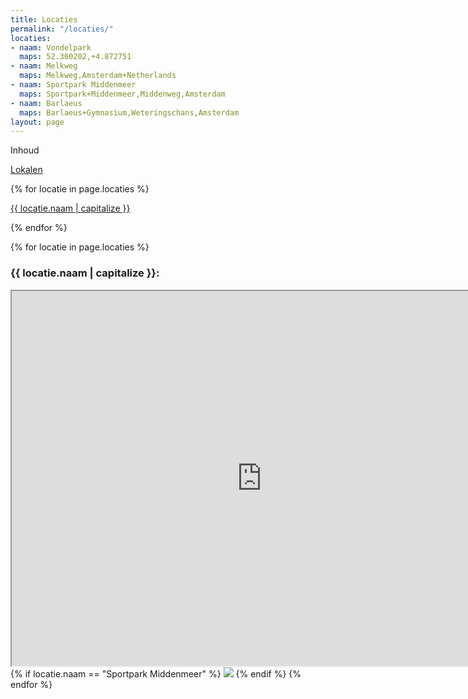 ```yaml
---
title: Locaties
permalink: "/locaties/"
locaties:
- naam: Vondelpark
  maps: 52.360202,+4.872751
- naam: Melkweg
  maps: Melkweg,Amsterdam+Netherlands
- naam: Sportpark Middenmeer
  maps: Sportpark+Middenmeer,Middenweg,Amsterdam
- naam: Barlaeus
  maps: Barlaeus+Gymnasium,Weteringschans,Amsterdam
layout: page
---
```


<div class="inhoud">
<div class="kopje">Inhoud</div>
<p><a href="#lokalen">Lokalen</a></p>
{% for locatie in page.locaties %}
<p><a href="#{{ locatie.naam }}">{{ locatie.naam | capitalize }}</a></p>
{% endfor %}
</div>

{% for locatie in page.locaties %}
<h3><span id="{{ locatie.naam }}">{{ locatie.naam | capitalize }}:</span></h3>
<iframe height="600px" width="800px" src="https://www.google.com/maps/embed/v1/place?key=AIzaSyBK0TuDzO86O8ZNN-f6-M9So5EE0ZXKJ5g&q={{locatie.maps}}">
</iframe>
{% if locatie.naam == "Sportpark Middenmeer" %}
<img src="/uploads/voetbalcricket-6e85f2.jpg"/>
{% endif %}
{% endfor %}
